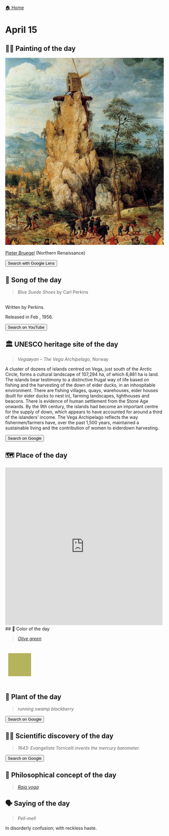
[🏠 Home](../../index.md)

# April 15

## 🧑‍🎨 Painting of the day

<img width="600" src="../img/Pieter_Bruegel_2.jpg">

[Pieter Bruegel](http://en.wikipedia.org/wiki/Pieter_Bruegel_the_Elder) (Northern Renaissance)

<button class="btn btn-success"
onclick=" window.open('https://lens.google.com/uploadbyurl?url=https://iretes.github.io/one-a-day/data/img/Pieter_Bruegel_2.jpg','_blank')">
Search with Google Lens
</button>

## 🎼 Song of the day

> *Blue Suede Shoes*
by Carl Perkins

<br />Written by Perkins.

Released in Feb , 1956.

<button class="btn btn-success"
onclick=" window.open('http://www.youtube.com/search?q=Blue Suede Shoes by Carl Perkins','_blank')">
Search on YouTube
</button>

## 🏛️ UNESCO heritage site of the day

> *Vegaøyan – The Vega Archipelago*, Norway

<p>A cluster of dozens of islands centred on Vega, just south of the Arctic Circle, forms a cultural landscape of 107,294 ha, of which 6,881 ha is land. The islands bear testimony to a distinctive frugal way of life based on fishing and the harvesting of the down of eider ducks, in an inhospitable environment. There are fishing villages, quays, warehouses, eider houses (built for eider ducks to nest in), farming landscapes, lighthouses and beacons. There is evidence of human settlement from the Stone Age onwards. By the 9th century, the islands had become an important centre for the supply of down, which appears to have accounted for around a third of the islanders’ income. The Vega Archipelago reflects the way fishermen/farmers have, over the past 1,500 years, maintained a sustainable living and the contribution of women to eiderdown harvesting.</p>

<button class="btn btn-success"
onclick=" window.open('http://www.google.com/search?q=Vegaøyan – The Vega Archipelago','_blank')">
Search on Google
</button>

## 🗺️ Place of the day

<iframe
src="https://www.mapcrunch.com"
name="mapcrunch"
width="500"
height="500"
allowTransparency="true"
scrolling="no"
frameborder="0"
>
</iframe>
## 🎨 Color of the day

> *[Olive green](https://en.wikipedia.org/wiki/Olive_(color)#Olive_green)*

<div style="color:#B5B35C; font-size: 100px;">&#9632;</div>

## 🌿 Plant of the day

> *running swamp blackberry*

<button class="btn btn-success"
onclick=" window.open('http://www.google.com/search?q=running swamp blackberry','_blank')">
Search on Google
</button>

## 🧑‍🔬 Scientific discovery of the day

> *1643: Evangelista Torricelli invents the mercury barometer.*

<button class="btn btn-success"
onclick=" window.open('http://www.google.com/search?q=1643: Evangelista Torricelli invents the mercury barometer.','_blank')">
Search on Google
</button>

## 💭 Philosophical concept of the day

> *[Raja yoga](https://en.wikipedia.org/wiki/Raja_yoga)*

## 🗣️ Saying of the day

> *Pell-mell*

In disorderly confusion; with reckless haste.
